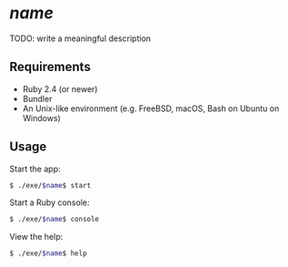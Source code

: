 # $name$

TODO: write a meaningful description

## Requirements

* Ruby 2.4 (or newer)
* Bundler
* An Unix-like environment (e.g. FreeBSD, macOS, Bash on Ubuntu on Windows)

## Usage

Start the app:

``` sh
$ ./exe/$name$ start
```

Start a Ruby console:

``` sh
$ ./exe/$name$ console
```
View the help:

``` sh
$ ./exe/$name$ help
```
